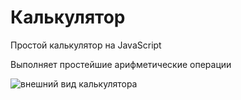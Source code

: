 # Калькулятор

Простой калькулятор на JavaScript

Выполняет простейшие арифметические операции 

![внешний вид калькулятора](https://user-images.githubusercontent.com/44035759/61181887-bb284700-a634-11e9-9bf6-2c44366be1cf.png)
